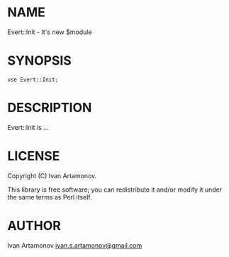 # NAME

Evert::Init - It's new $module

# SYNOPSIS

    use Evert::Init;

# DESCRIPTION

Evert::Init is ...

# LICENSE

Copyright (C) Ivan Artamonov.

This library is free software; you can redistribute it and/or modify
it under the same terms as Perl itself.

# AUTHOR

Ivan Artamonov <ivan.s.artamonov@gmail.com>
